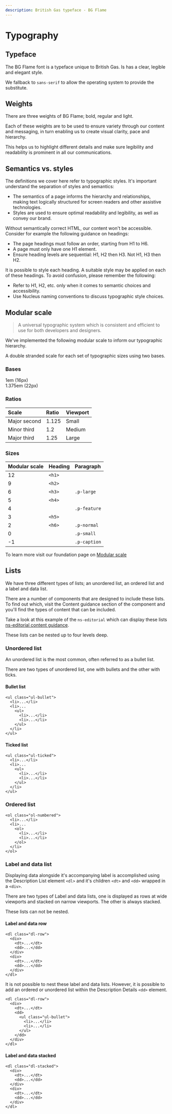 ```yaml
---
description: British Gas typeface - BG Flame
---
```


# Typography

## Typeface

The BG Flame font is a typeface unique to British Gas. Is has a clear, legible and elegant style.

We fallback to `sans-serif` to allow the operating system to provide the substitute.


## Weights

There are three weights of BG Flame; bold, regular and light.

Each of these weights are to be used to ensure variety through our content and messaging, in turn enabling us to create visual clarity, pace and hierarchy.

This helps us to highlight different details and make sure legibility and readability is prominent in all our communications.

## Semantics vs. styles

The definitions we cover here refer to typographic styles. It's important understand the separation of styles and semantics:

* The semantics of a page informs the hierarchy and relationships, making text logically structured for screen readers and other assistive technologies.
* Styles are used to ensure optimal readability and legibility, as well as convey our brand.

Without semantically correct HTML, our content won't be accessible. Consider for example the following guidance on headings:

* The page headings must follow an order, starting from H1 to H6.
* A page must only have one H1 element.
* Ensure heading levels are sequential: H1, H2 then H3. Not H1, H3 then H2.

It is possible to style each heading. A suitable style may be applied on each of these headings. To avoid confusion, please remember the following:

* Refer to H1, H2, etc. only when it comes to semantic choices and accessibility.
* Use Nucleus naming conventions to discuss typographic style choices.

## Modular scale

> A universal typographic system which is consistent and efficient to use for both developers and designers.

We've implemented the following modular scale to inform our typographic hierarchy.

A double stranded scale for each set of typographic sizes using two bases.

### Bases

1em (16px)  
1.375em (22px)

### Ratios

| Scale | Ratio | Viewport |
| :--- | :--- | :--- |
| Major second | 1.125 | Small |
| Minor third | 1.2 | Medium |
| Major third | 1.25 | Large |

### Sizes

| Modular scale | Heading | Paragraph |
| :--- | :--- | :--- |
| 12 | `<h1>` |  |
| 9 | `<h2>` |  |
| 6 | `<h3>` | `.p-large` |
| 5 | `<h4>` |  |
| 4 |  | `.p-feature` |
| 3 | `<h5>` |  |
| 2 | `<h6>` | `.p-normal` |
| 0 |  | `.p-small` |
| -1 |  | `.p-caption` |


To learn more visit our foundation page on [Modular scale](https://docs.britishgas.design/v/release-candidate/foundations/modular-scale)

## Lists

We have three different types of lists;  an unordered list, an ordered list and a label and data list.

There are a number of components that are designed to include these lists. To find out which, visit the Content guidance section of the component and you'll find the types of content that can be included.

Take a look at this example of the `ns-editorial` which can display these lists [ns-editorial content guidance](https://docs.britishgas.design/v/release-candidate/components/ns-editorial#content-guidance).

These lists can be nested up to four levels deep.

### Unordered list

An unordered list is the most common, often referred to as a bullet list.

There are two types of unordered list, one with bullets and the other with ticks.

#### Bullet list

```markup
<ul class="ul-bullet">
  <li>...</li>
  <li>...
    <ul>
      <li>...</li>
      <li>...</li>
    </ul>
  </li>
</ul>
```
#### Ticked list

```markup
<ul class="ul-ticked">
  <li>...</li>
  <li>...
    <ul>
      <li>...</li>
      <li>...</li>
    </ul>
  </li>
</ul>
```

### Ordered list

```markup
<ol class="ol-numbered">
  <li>...</li>
  <li>...
    <ol>
      <li>...</li>
      <li>...</li>
    </ol>
  </li>
</ol>
```

### Label and data list

Displaying data alongside it's accompanying label is accomplished using the Description List element `<dl>` and it's children `<dt>` and `<dd>` wrapped in a `<div>`.

There are two types of Label and data lists, one is displayed as rows at wide viewports and stacked on narrow viewports. The other is always stacked.

These lists can not be nested.

#### Label and data row

```markup
<dl class="dl-row">
  <div>
    <dt>...</dt>
    <dd>...</dd>
  </div>
  <div>
    <dt>...</dt>
    <dd>...</dd>
  </div>
</dl>
```

It is not possible to nest these label and data lists. However, it is possible to add an ordered or unordered list within the Description Details `<dd>` element.

```markup
<dl class="dl-row">
  <div>
    <dt>...</dt>
    <dd>
      <ul class="ul-bullet">
        <li>...</li>
        <li>...</li>
      </ul>
    </dd>
  </div>
</dl>
```

#### Label and data stacked

```markup
<dl class="dl-stacked">
  <div>
    <dt>...</dt>
    <dd>...</dd>
  </div>
  <div>
    <dt>...</dt>
    <dd>...</dd>
  </div>
</dl>
```
